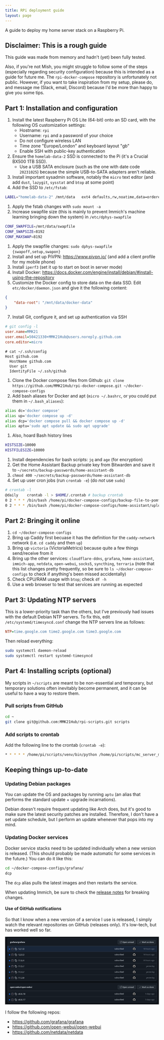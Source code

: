 ```yaml
---
title: RPi deployment guide
layout: page
---
```


<!-- markdownlint-disable blanks-around-lists blanks-around-fences ol-prefix -->

A guide to deploy my home server stack on a Raspberry Pi.

## Disclaimer: This is a rough guide

This guide was made from memory and hadn't (yet) been fully tested.

Also, if you're not Mish, you might struggle to follow some of the steps (especially regarding security configuration) because this is intended as a guide for future me. The `rpi-docker-compose` repository is unfortunately not public. However, if you want to take inspiration from my setup, please do, and message me (Slack, email, Discord) because I'd be more than happy to give you some tips.

## Part 1: Installation and configuration

<!-- TODO backups to mish-arch?? -->
1. Install the latest Raspberry Pi OS Lite (64-bit) onto an SD card, with the following OS customization settings:
   - Hostname: `rpi`
   - Username: `rpi` and a password of your choice
   - Do not configure wireless LAN
   - Time zone "Europe/London" and keyboard layout "gb"
   - Enable SSH with public-key authentication
2. Ensure the `homelab-data-2` SSD is connected to the Pi (it's a Crucial BX500 1TB SSD).
   - Use a USB SATA enclosure (such as the one with date code `20231025`) because the simple USB-to-SATA adapters aren't reliable.
3. Install important sysadmin software, notably the `micro` text editor (and add `dust`, `lazygit`, `sysstat` and `btop` at some point)
4. Add the SSD to `/etc/fstab`:
```bash
LABEL="homelab-data-2" /mnt/data   ext4 defaults,rw,noatime,data=ordered 0 0
```
1. Apply the fstab changes with `sudo mount -a`
2. Increase swapfile size (this is mainly to prevent Immich's machine learning bringing down the system) in `/etc/dphys-swapfile`
```bash
CONF_SWAPFILE=/mnt/data/swapfile
CONF_SWAPSIZE=8192
CONF_MAXSWAP=8192
```
1. Apply the swapfile changes: `sudo dphys-swapfile {swapoff,setup,swapon}`
2. Install and set up PiVPN: <https://www.pivpn.io/> (and add a client profile for my mobile phone)
3. Install `iperf3` (set it up to start on boot in server mode)
4. Install Docker: <https://docs.docker.com/engine/install/debian/#install-using-the-repository>
5. Customize the Docker config to store data on the data SSD. Edit `etc/docker/daemon.json` and give it the following content:
```json
{
    "data-root": "/mnt/data/docker-data"
}
```
7. Install Git, configure it, and set up authentication via SSH
```ini
# git config -l
user.name=MMK21
user.email=50421330+MMK21Hub@users.noreply.github.com
core.editor=micro
```
```ssh-config
# cat ~/.ssh/config
Host github.com
  HostName github.com
  User git
  IdentityFile ~/.ssh/github
```
1. Clone the Docker compose files from Github: `git clone https://github.com/MMK21Hub/rpi-docker-compose.git ~/docker-compose-configs`
2. Add bash aliases for Docker and apt (`micro ~/.bashrc`, or you could put them in `~/.bash_aliases`):
```bash
alias dc='docker compose'
alias up='docker compose up -d'
alias dcp='docker compose pull && docker compose up -d'
alias aptu='sudo apt update && sudo apt upgrade'
```
1. Also, hoard Bash history lines
```bash
HISTSIZE=10000
HISTFILESIZE=10000
```
1. Install dependencies for bash scripts: `jq` and `age` (for encryption)
2. Get the Home Assistant Backup private key from Bitwarden and save it to `~/secrets/backup-passwords/home-assistant-db`
3. `chmod 400 ~/secrets/backup-passwords/home-assistant-db`
4. Set up user cron jobs (run `crontab -e`) (do *not* use `sudo`)
```bash
# crontab -l
@daily    crontab -l > $HOME/.crontab # backup crontab
0 2 * * * /bin/bash /home/pi/docker-compose-configs/backup-file-to-pomf.sh /mnt/data/terraria/worlds/ACMO-S4.wld.bak
0 2 * * * /bin/bash /home/pi/docker-compose-configs/home-assistant/upload-latest-backup.sh
```

## Part 2: Bringing it online

1. `cd ~/docker-compose-configs`
2. Bring up Caddy first becuase it has the definition for the `caddy-network` network (i.e. `cd caddy` and then `up`)
2. Bring up `victoria` (VictoriaMetrics) because quite a few things send/receive from it
3. Bring up the other services: `cloudflare-ddns`, `grafana`, `home-assistant`, `immich-app`, `netdata`, `open-webui`, `socks5`, `syncthing`, `terraria` (note that this list changes pretty frequently, so be sure to `ls ~/docker-compose-configs` to check if anything's been missed accidentally)
5. Check CPU/RAM usage with `btop`; check `df -h`
6. Use a web browser to test that services are running as expected

## Part 3: Updating NTP servers

This is a lower-priority task than the others, but I've previously had issues with the default Debian NTP servers. To fix this, edit `/etc/systemd/timesyncd.conf` change the NTP servers line as follows:
```ini
NTP=time.google.com time2.google.com time3.google.com
```

Then reload everything:
```bash
sudo systemctl daemon-reload
sudo systemctl restart systemd-timesyncd
```

## Part 4: Installing scripts (optional)

My scripts in `~/scripts` are meant to be non-essential and temporary, but temporary solutions often inevitably become permanent, and it can be useful to have a way to restore them.

### Pull scripts from GitHub

```bash
cd ~
git clone git@github.com:MMK21Hub/rpi-scripts.git scripts
```

### Add scripts to crontab

Add the following line to the crontab (`crontab -e`):

```bash
* * * * * /home/pi/scripts/venv/bin/python /home/pi/scripts/mc_server_mon.py
```

## Keeping things up-to-date

### Updating Debian packages

You can update the OS and packages by running `aptu` (an alias that performs the standard update + upgrade incarnations).

Debian doesn't require frequent updating like Arch does, but it's good to make sure the latest security patches are installed. Therefore, I don't have a set update schedule, but I perform an update whenever that pops into my mind.

### Updating Docker services

Docker service stacks need to be updated individually when a new version is released. (This should probably be made automatic for some services in the future.) You can do it like this:

```bash
cd ~/docker-compose-configs/grafana/
dcp
```

The `dcp` alias pulls the latest images and then restarts the service.

When updating Immich, be sure to check the [release notes](https://github.com/immich-app/immich/releases) for breaking changes.

#### Use of GitHub notifications

So that I know when a new version of a service I use is released, I simply watch the relevant repositories on GitHub (releases only). It's low-tech, but has worked well so far.

![GitHub notifications for new updates to grafana and open web ui](github-notifications.png)

I follow the following repos:

* <https://github.com/grafana/grafana>
* <https://github.com/open-webui/open-webui>
* <https://github.com/netdata/netdata>
